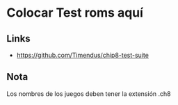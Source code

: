 # Colocar Test roms aquí

## Links

- https://github.com/Timendus/chip8-test-suite

## Nota

Los nombres de los juegos deben tener la extensión .ch8